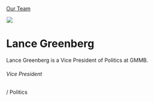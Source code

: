





[Our Team](/who-we-are/team/)


![](data:image/gif;base64,R0lGODlhAQABAAAAACH5BAEKAAEALAAAAAABAAEAAAICTAEAOw==)![](https://www.gmmb.com/wp-content/uploads/2020/11/Lance-Greenberg-new-468x468.jpg)


Lance Greenberg
===============

Lance Greenberg is a Vice President of Politics at GMMB.

###### Vice President 
  / Politics











